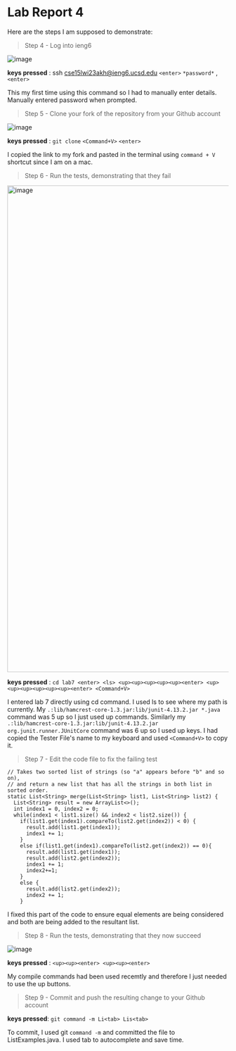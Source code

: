 # Lab Report 4

Here are the steps I am supposed to demonstrate:

> Step 4 - Log into ieng6

![image](https://user-images.githubusercontent.com/122485765/221482822-38e55ec6-5749-4f7a-b2d0-8401db9c38eb.png)

**keys pressed** : ssh cse15lwi23akh@ieng6.ucsd.edu ```<enter>``` ```*password*``` ,```<enter>```
  
 This my first time using this command so I had to manually enter details. Manually entered password when prompted.
  
> Step 5 - Clone your fork of the repository from your Github account
  
 ![image](https://user-images.githubusercontent.com/122485765/221483992-48508fc6-4066-4c44-b803-17433b5f26ee.png)

  **keys pressed** : ```git clone``` ```<Command+V>``` ```<enter>```
  
  I copied the link to my fork and pasted in the terminal using ```command + V``` shortcut since I am on a mac.
  
  
  >Step 6 - Run the tests, demonstrating that they fail
  
  <img width="1106" alt="image" src="https://user-images.githubusercontent.com/122485765/221486259-3e9545bc-f23f-430a-82e5-c20917f1f5e8.png">

  **keys pressed** : ```cd lab7 <enter> <ls> <up><up><up><up><up><enter> <up><up><up><up><up><up><enter> <Command+V>```
  
  I entered lab 7 directly using cd command. I used ls to see where my path is currently. My ```.:lib/hamcrest-core-1.3.jar:lib/junit-4.13.2.jar *.java``` command was 5 up so I just used up commands. Similarly my ```.:lib/hamcrest-core-1.3.jar:lib/junit-4.13.2.jar org.junit.runner.JUnitCore``` command was 6 up so I used up keys. 
  I had copied the Tester File's name to my keyboard and used ```<Command+V>``` to copy it.
  
  >Step 7 - Edit the code file to fix the failing test
  
  ```
  // Takes two sorted list of strings (so "a" appears before "b" and so on),
  // and return a new list that has all the strings in both list in sorted order.
  static List<String> merge(List<String> list1, List<String> list2) {
    List<String> result = new ArrayList<>();
    int index1 = 0, index2 = 0;
    while(index1 < list1.size() && index2 < list2.size()) {
      if(list1.get(index1).compareTo(list2.get(index2)) < 0) {
        result.add(list1.get(index1));
        index1 += 1;
      }
      else if(list1.get(index1).compareTo(list2.get(index2)) == 0){
        result.add(list1.get(index1));
        result.add(list2.get(index2));
        index1 += 1;
        index2+=1;
      }
      else {
        result.add(list2.get(index2));
        index2 += 1;
      }
  
  ```
  I fixed this part of the code to ensure equal elements are being considered and both are being added to the resultant list.
                                                            
 > Step 8 - Run the tests, demonstrating that they now succeed
  
  ![image](https://user-images.githubusercontent.com/122485765/221495332-46e7bce4-8f55-4894-a870-960eb90fa3ec.png)
  
  **keys pressed** : ```<up><up><enter> <up><up><enter>```
  
  My compile commands had been used recemtly and therefore I just needed to use the up buttons.
  
  > Step 9 - Commit and push the resulting change to your Github account
  
  **keys pressed**: ```git command -m Li<tab> Lis<tab>```
  
  To commit, I used git `command -m` and committed the file to ListExamples.java. I used tab to autocomplete and save time. 

                                                         
  
